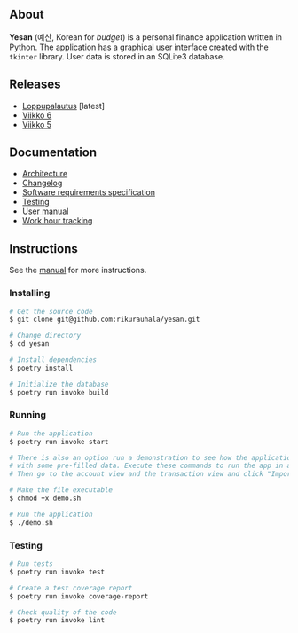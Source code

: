 ## About

**Yesan** (예산, Korean for *budget*) is a personal finance application written in Python. The application has a graphical user interface created with the `tkinter` library. User data is stored in an SQLite3 database.

## Releases

- [Loppupalautus](https://github.com/rikurauhala/yesan/releases/tag/loppupalautus) [latest]
- [Viikko 6](https://github.com/rikurauhala/yesan/releases/tag/viikko6)
- [Viikko 5](https://github.com/rikurauhala/yesan/releases/tag/viikko5)

## Documentation

- [Architecture](/documentation/architecture.md)
- [Changelog](/documentation/changelog.md)
- [Software requirements specification](documentation/srs.md)
- [Testing](documentation/testing.md)
- [User manual](documentation/manual.md)
- [Work hour tracking](documentation/hours.md)

## Instructions

See the [manual](documentation/manual.md) for more instructions.

### Installing

```bash
# Get the source code
$ git clone git@github.com:rikurauhala/yesan.git

# Change directory
$ cd yesan

# Install dependencies
$ poetry install

# Initialize the database
$ poetry run invoke build
```

### Running

```bash
# Run the application
$ poetry run invoke start

# There is also an option run a demonstration to see how the application works
# with some pre-filled data. Execute these commands to run the app in a demo mode.
# Then go to the account view and the transaction view and click "Import".

# Make the file executable
$ chmod +x demo.sh

# Run the application
$ ./demo.sh
```

### Testing

```bash
# Run tests
$ poetry run invoke test

# Create a test coverage report
$ poetry run invoke coverage-report

# Check quality of the code
$ poetry run invoke lint
```
